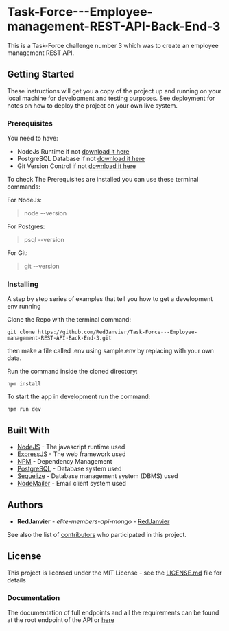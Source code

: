 # Task-Force---Employee-management-REST-API-Back-End-3

This is a Task-Force challenge number 3 which was to create an employee management REST API.

## Getting Started

These instructions will get you a copy of the project up and running on your local machine for development and testing purposes. See deployment for notes on how to deploy the project on your own live system.

### Prerequisites

You need to have:

-   NodeJs Runtime if not [download it here](https://nodejs.org/en/)
-   PostgreSQL Database if not [download it here](https://www.enterprisedb.com/downloads/postgres-postgresql-downloads)
-   Git Version Control if not [download it here](https://git-scm.com/downloads)

To check The Prerequisites are installed you can use these terminal commands:

For NodeJs:

> node --version

For Postgres:

> psql --version

For Git:

> git --version

### Installing

A step by step series of examples that tell you how to get a development env running

Clone the Repo with the terminal command:

```
git clone https://github.com/RedJanvier/Task-Force---Employee-management-REST-API-Back-End-3.git
```

then make a file called .env using sample.env by replacing with your own data.

Run the command inside the cloned directory:

```
npm install
```

To start the app in development run the command:

```
npm run dev
```

## Built With

-   [NodeJS](https://nodejs.org/en/) - The javascript runtime used
-   [ExpressJS](http://expressjs.com//) - The web framework used
-   [NPM](http://npmjs.com/) - Dependency Management
-   [PostgreSQL](https://www.postgres.org/) - Database system used
-   [Sequelize](http://sequelize.org/) - Database management system (DBMS) used
-   [NodeMailer](https://nodemailer.com/about/) - Email client system used

## Authors

-   **RedJanvier** - _elite-members-api-mongo_ - [RedJanvier](https://github.com/RedJanvier/)

See also the list of [contributors](https://github.com/RedJanvier/Task-Force---Employee-management-REST-API-Back-End-3.git/contributors) who participated in this project.

## License

This project is licensed under the MIT License - see the [LICENSE.md](LICENSE.md) file for details

### Documentation

The documentation of full endpoints and all the requirements can be found at the root endpoint of the API or [here](https://documenter.getpostman.com/view/8357211/SzYW2euW?version=latest)
